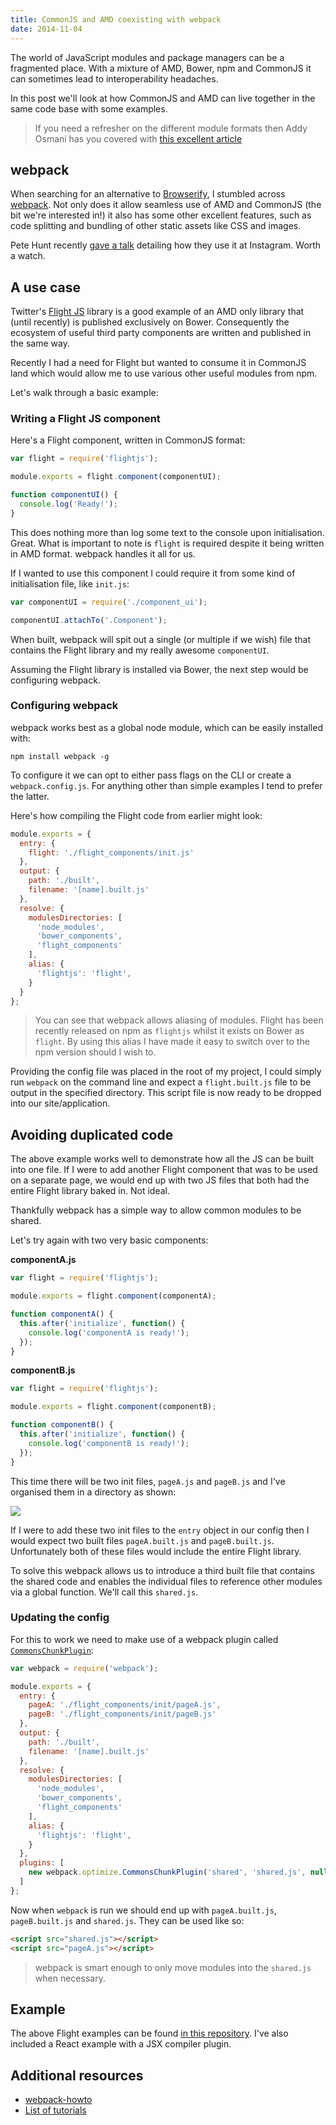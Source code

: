 ```yaml
---
title: CommonJS and AMD coexisting with webpack
date: 2014-11-04
---
```


The world of JavaScript modules and package managers can be a fragmented place. With a mixture of AMD, Bower, npm and CommonJS it can sometimes lead to interoperability headaches.

In this post we'll look at how CommonJS and AMD can live together in the same code base with some examples.

> If you need a refresher on the different module formats then Addy Osmani has you covered with [this excellent article](http://addyosmani.com/writing-modular-js/)

## webpack

When searching for an alternative to [Browserify](http://browserify.org/), I stumbled across [webpack](http://webpack.github.io). Not only does it allow seamless use of AMD and CommonJS (the bit we're interested in!) it also has some other excellent features, such as code splitting and bundling of other static assets like CSS and images.

Pete Hunt recently [gave a talk](https://www.youtube.com/watch?v=VkTCL6Nqm6Y) detailing how they use it at Instagram. Worth a watch.

## A use case

Twitter's [Flight JS](https://github.com/flightjs/flight) library is a good example of an AMD only library that (until recently) is published exclusively on Bower. Consequently the ecosystem of useful third party components are written and published in the same way.

Recently I had a need for Flight but wanted to consume it in CommonJS land which would allow me to use various other useful modules from npm.

Let's walk through a basic example:

### Writing a Flight JS component

Here's a Flight component, written in CommonJS format:

``` js
var flight = require('flightjs');

module.exports = flight.component(componentUI);

function componentUI() {
  console.log('Ready!');
}
```

This does nothing more than log some text to the console upon initialisation. Great. What is important to note is `flight` is required despite it being written in AMD format. webpack handles it all for us.

If I wanted to use this component I could require it from some kind of initialisation file, like `init.js`:

``` js
var componentUI = require('./component_ui');

componentUI.attachTo('.Component');
```

When built, webpack will spit out a single (or multiple if we wish) file that contains the Flight library and my really awesome `componentUI`.

Assuming the Flight library is installed via Bower, the next step would be configuring webpack.

### Configuring webpack

webpack works best as a global node module, which can be easily installed with:

    npm install webpack -g

To configure it we can opt to either pass flags on the CLI or create a `webpack.config.js`. For anything other than simple examples I tend to prefer the latter.

Here's how compiling the Flight code from earlier might look:

``` js
module.exports = {
  entry: {
    flight: './flight_components/init.js'
  },
  output: {
    path: './built',
    filename: '[name].built.js'
  },
  resolve: {
    modulesDirectories: [
      'node_modules',
      'bower_components',
      'flight_components'
    ],
    alias: {
      'flightjs': 'flight',
    }
  }
};
```

> You can see that webpack allows aliasing of modules. Flight has been recently released on npm as `flightjs` whilst it exists on Bower as `flight`. By using this alias I have made it easy to switch over to the npm version should I wish to.

Providing the config file was placed in the root of my project, I could simply run `webpack` on the command line and expect a `flight.built.js` file to be output in the specified directory. This script file is now ready to be dropped into our site/application.

## Avoiding duplicated code

The above example works well to demonstrate how all the JS can be built into one file. If I were to add another Flight component that was to be used on a separate page, we would end up with two JS files that both had the entire Flight library baked in. Not ideal.

Thankfully webpack has a simple way to allow common modules to be shared.

Let's try again with two very basic components:

**componentA.js**

``` js
var flight = require('flightjs');

module.exports = flight.component(componentA);

function componentA() {
  this.after('initialize', function() {
    console.log('componentA is ready!');
  });
}
```

**componentB.js**

``` js
var flight = require('flightjs');

module.exports = flight.component(componentB);

function componentB() {
  this.after('initialize', function() {
    console.log('componentB is ready!');
  });
}
```

This time there will be two init files, `pageA.js` and `pageB.js` and I've organised them in a directory as shown:

![](2014-11-04-commonjs-and-amd-coexisting-with-webpack/flight-components-dir.png)

If I were to add these two init files to the `entry` object in our config then I would expect two built files `pageA.built.js` and `pageB.built.js`. Unfortunately both of these files would include the entire Flight library.

To solve this webpack allows us to introduce a third built file that contains the shared code and enables the individual files to reference other modules via a global function. We'll call this `shared.js`.

### Updating the config

For this to work we need to make use of a webpack plugin called [`CommonsChunkPlugin`](http://webpack.github.io/docs/list-of-plugins.html#commonschunkplugin):

``` js
var webpack = require('webpack');

module.exports = {
  entry: {
    pageA: './flight_components/init/pageA.js',
    pageB: './flight_components/init/pageB.js'
  },
  output: {
    path: './built',
    filename: '[name].built.js'
  },
  resolve: {
    modulesDirectories: [
      'node_modules',
      'bower_components',
      'flight_components'
    ],
    alias: {
      'flightjs': 'flight',
    }
  },
  plugins: [
    new webpack.optimize.CommonsChunkPlugin('shared', 'shared.js', null, 2)
  ]
};
```

Now when `webpack` is run we should end up with `pageA.built.js`, `pageB.built.js` and `shared.js`. They can be used like so:

``` html
<script src="shared.js"></script>
<script src="pageA.js"></script>
```

> webpack is smart enough to only move modules into the `shared.js` when necessary.

##  Example

The above Flight examples can be found [in this repository](https://github.com/simonsmith/webpack-example). I've also included a React example with a JSX compiler plugin.

## Additional resources

* [webpack-howto](https://github.com/petehunt/webpack-howto)
* [List of tutorials](http://webpack.github.io/docs/list-of-tutorials.html)




















